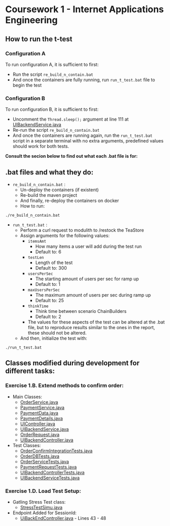 
# Coursework 1 - Internet Applications Engineering

## How to run the t-test

### Configuration A
To run configuration A, it is sufficient to first:
- Run the script `re_build_n_contain.bat`
- And once the containers are fully running, run `run_t_test.bat` file to begin the test

### Configuration B
To run configuration B, it is sufficient to first:
- Uncomment the `Thread.sleep();` argument at line 111 at [UIBackendService.java](./src/main/java/de/unistuttgart/t2/modulith/uibackend/UIBackendService.java) 
- Re-run the script `re_build_n_contain.bat`
- And once the containers are running again, run the `run_t_test.bat` script in a separate terminal with no extra arguments, predefined values should work for both tests. 

**Consult the secion below to find out what each .bat file is for:**

## .bat files and what they do:
- `re_build_n_contain.bat` :
    - Un-deploy the containers (if existent)
    - Re-build the maven project
    - And finally, re-deploy the containers on docker
    - How to run:
```
./re_build_n_contain.bat
```

- `run_t_test.bat` :
    - Perform a curl request to modulith to /restock the TeaStore
    - Assign arguments for the following values:
        - `itemsAmt`
            - How many items a user will add during the test run
            - Default to: 6 
        - `testLen`
            - Length of the test
            - Default to: 300
        - `usersPerSec`
            - The starting amount of users per sec for ramp up
            - Default to: 1
        - `maxUsersPerSec`
            - The maximum amount of users per sec during ramp up
            - Default to: 25
        - `thinkTime`
            - Think time between scenario ChainBuilders
            - Default to: 2
        - The values for these aspects of the test can be altered at the .bat file, but to reproduce results similar to the ones in the report, these should not be altered. 
    - And then, initialize the test with: 
```
./run_t_test.bat
```

## Classes modified during development for different tasks:
### Exercise 1.B. Extend methods to confirm order:
- Main Classes:
    - [OrderService.java](./src/main/java/de/unistuttgart/t2/modulith/order/OrderService.java)
    - [PaymentService.java](./src/main/java/de/unistuttgart/t2/modulith/payment/PaymentService.java)
    - [PaymentData.java](./src/main/java/de/unistuttgart/t2/modulith/payment/domain/PaymentData.java)
    - [PaymentDetails.java](./src/main/java/de/unistuttgart/t2/modulith/ui/domain/PaymentDetails.java)
    - [UIController.java](./src/main/java/de/unistuttgart/t2/modulith/ui/web/UIController.java)
    - [UIBackendService.java](./src/main/java/de/unistuttgart/t2/modulith/uibackend/UIBackendService.java)
    - [OrderRequest.java](src/main/java/de/unistuttgart/t2/modulith/uibackend/web/OrderRequest.java)
    - [UIBackendController.java](./src/main/java/de/unistuttgart/t2/modulith/uibackend/web/UIBackendController.java)
- Test Classes:
    - [OrderConfirmIntegrationTests.java](./src/test/java/de/unistuttgart/t2/modulith/order/OrderConfirmIntegrationTests.java)
    - [OrderDBTests.java](./src/test/java/de/unistuttgart/t2/modulith/order/OrderDBTests.java)
    - [OrderServiceTests.java](./src/test/java/de/unistuttgart/t2/modulith/order/OrderServiceTests.java)
    - [PaymentRequestTests.java](./src/test/java/de/unistuttgart/t2/modulith/payment/PaymentRequestTests.java)
    - [UIBackendControllerTests.java](./src/test/java/de/unistuttgart/t2/modulith/uibackend/UIBackendControllerTests.java)
    - [UIBackendServiceTests.java](./src/test/java/de/unistuttgart/t2/modulith/uibackend/UIBackendServiceTests.java)

### Exercise 1.D. Load Test Setup:
- Gatling Stress Test class:
    - [StressTestSimu.java](./src/test/java/de/unistuttgart/t2/modulith/gatling_test/StressTestSimu.java)
- Endpoint Added for SessionId:
    - [UiBackEndController.java](./src/main/java/de/unistuttgart/t2/modulith/uibackend/web/UIBackendController.java) - Lines 43 - 48